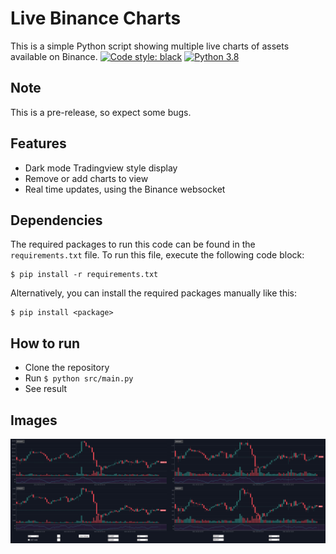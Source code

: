 # Live Binance Charts
This is a simple Python script showing multiple live charts of assets available on Binance.
[![Code style: black](https://img.shields.io/badge/code%20style-black-000000.svg)](https://github.com/psf/black)
[![Python 3.8](https://img.shields.io/badge/python-3.8-blue.svg)](https://www.python.org/downloads/release/python-380/)

## Note
This is a pre-release, so expect some bugs.

## Features
- Dark mode Tradingview style display
- Remove or add charts to view
- Real time updates, using the Binance websocket

## Dependencies
The required packages to run this code can be found in the `requirements.txt` file. To run this file, execute the following code block:
```
$ pip install -r requirements.txt 
```
Alternatively, you can install the required packages manually like this:
```
$ pip install <package>
```

## How to run
- Clone the repository
- Run `$ python src/main.py`
- See result

## Images
![Chart](https://github.com/StephanAkkerman/Live_Binance_Charts/blob/main/img/charts.png)